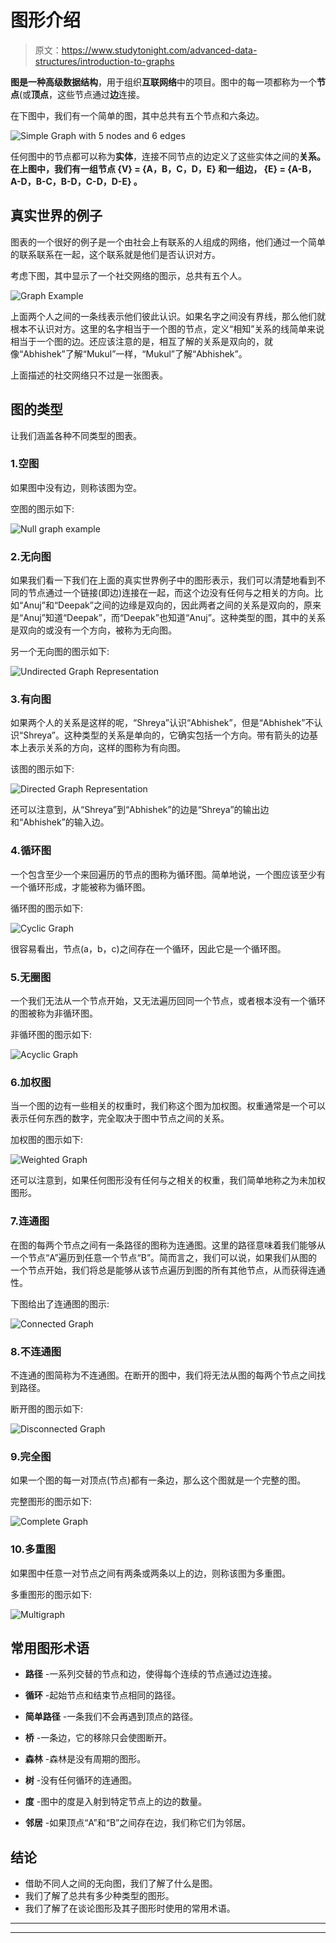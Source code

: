 # 图形介绍

> 原文：<https://www.studytonight.com/advanced-data-structures/introduction-to-graphs>

**图是一种高级数据结构**，用于组织**互联网络**中的项目。图中的每一项都称为一个**节点**(或**顶点**，这些节点通过**边**连接。

在下图中，我们有一个简单的图，其中总共有五个节点和六条边。

![Simple Graph with 5 nodes and 6 edges](img/055282750e6e29a10bc43eda74832aed.png)

任何图中的节点都可以称为**实体**，连接不同节点的边定义了这些实体之间的**关系。在上图中，我们有一组节点 **{V} = {A，B，C，D，E}** 和一组边， **{E} = {A-B，A-D，B-C，B-D，C-D，D-E}** 。**

## 真实世界的例子

图表的一个很好的例子是一个由社会上有联系的人组成的网络，他们通过一个简单的联系联系在一起，这个联系就是他们是否认识对方。

考虑下图，其中显示了一个社交网络的图示，总共有五个人。

![Graph Example](img/127798900e3941ea01e24edd5edbcfc6.png)

上面两个人之间的一条线表示他们彼此认识。如果名字之间没有界线，那么他们就根本不认识对方。这里的名字相当于一个图的节点，定义“相知”关系的线简单来说相当于一个图的边。还应该注意的是，相互了解的关系是双向的，就像“Abhishek”了解“Mukul”一样，“Mukul”了解“Abhishek”。

上面描述的社交网络只不过是一张图表。

## 图的类型

让我们涵盖各种不同类型的图表。

### 1.空图

如果图中没有边，则称该图为空。

空图的图示如下:

![Null graph example](img/d758cf02d25b5ba34004ec4e4730e871.png)

### 2.无向图

如果我们看一下我们在上面的真实世界例子中的图形表示，我们可以清楚地看到不同的节点通过一个链接(即边)连接在一起，而这个边没有任何与之相关的方向。比如“Anuj”和“Deepak”之间的边缘是双向的，因此两者之间的关系是双向的，原来是“Anuj”知道“Deepak”，而“Deepak”也知道“Anuj”。这种类型的图，其中的关系是双向的或没有一个方向，被称为无向图。

另一个无向图的图示如下:

![Undirected Graph Representation](img/e9f357025a82daa21de2006ff660fdbb.png)

### 3.有向图

如果两个人的关系是这样的呢，“Shreya”认识“Abhishek”，但是“Abhishek”不认识“Shreya”。这种类型的关系是单向的，它确实包括一个方向。带有箭头的边基本上表示关系的方向，这样的图称为有向图。

该图的图示如下:

![Directed Graph Representation](img/49abd76d8993f4a40944cf5e9bf6ee83.png)

还可以注意到，从“Shreya”到“Abhishek”的边是“Shreya”的输出边和“Abhishek”的输入边。

### 4.循环图

一个包含至少一个来回遍历的节点的图称为循环图。简单地说，一个图应该至少有一个循环形成，才能被称为循环图。

循环图的图示如下:

![Cyclic Graph](img/598b8f42463f60bcd010d426aa51fd35.png)

很容易看出，节点(a，b，c)之间存在一个循环，因此它是一个循环图。

### 5.无圈图

一个我们无法从一个节点开始，又无法遍历回同一个节点，或者根本没有一个循环的图被称为非循环图。

非循环图的图示如下:

![Acyclic Graph](img/2f87f3492ca3530d85fa09950d872d3f.png)

### 6.加权图

当一个图的边有一些相关的权重时，我们称这个图为加权图。权重通常是一个可以表示任何东西的数字，完全取决于图中节点之间的关系。

加权图的图示如下:

![Weighted Graph](img/79234031391c8278c7affcac4ea68991.png)

还可以注意到，如果任何图形没有任何与之相关的权重，我们简单地称之为未加权图形。

### 7.连通图

在图的每两个节点之间有一条路径的图称为连通图。这里的路径意味着我们能够从一个节点“A”遍历到任意一个节点“B”。简而言之，我们可以说，如果我们从图的一个节点开始，我们将总是能够从该节点遍历到图的所有其他节点，从而获得连通性。

下图给出了连通图的图示:

![Connected Graph](img/058d36d9f1795f57abbaccbaf7ec6270.png)

### 8.不连通图

不连通的图简称为不连通图。在断开的图中，我们将无法从图的每两个节点之间找到路径。

断开图的图示如下:

![Disconnected Graph](img/b5866bb2b55c64ccecc1bb7e4de3cce0.png)

### 9.完全图

如果一个图的每一对顶点(节点)都有一条边，那么这个图就是一个完整的图。

完整图形的图示如下:

![Complete Graph](img/189047450c51ac496f9ff4f2c4168a2f.png)

### 10.多重图

如果图中任意一对节点之间有两条或两条以上的边，则称该图为多重图。

多重图形的图示如下:

![Multigraph](img/7488d810f201b5945324cedfdac3d946.png)

## 常用图形术语

*   **路径** -一系列交替的节点和边，使得每个连续的节点通过边连接。

*   **循环** -起始节点和结束节点相同的路径。

*   **简单路径** -一条我们不会再遇到顶点的路径。

*   **桥** -一条边，它的移除只会使图断开。

*   **森林** -森林是没有周期的图形。

*   **树** -没有任何循环的连通图。

*   **度** -图中的度是入射到特定节点上的边的数量。

*   **邻居** -如果顶点“A”和“B”之间存在边，我们称它们为邻居。

## 结论

*   借助不同人之间的无向图，我们了解了什么是图。
*   我们了解了总共有多少种类型的图形。
*   我们了解了在谈论图形及其子图形时使用的常用术语。

* * *

* * *